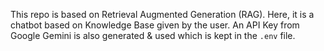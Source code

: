 This repo is based on Retrieval Augmented Generation (RAG). Here, it is a chatbot based on Knowledge Base given by the user.
An API Key from Google Gemini is also generated & used which is kept in the `.env` file. 
